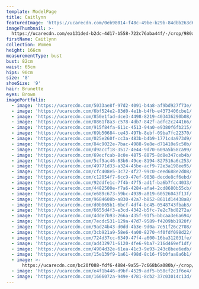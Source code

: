 ```yaml
---
template: ModelPage
title: Caitlynn
featuredImage: 'https://ucarecdn.com/0eb98014-f48c-49be-b29b-84dbb263d61f/'
imageThumbnail: >-
  https://ucarecdn.com/ea131ded-b2dc-4d17-b558-722c76aba44f/-/crop/980x1217/419,64/-/preview/
firstName: Caitlynn
collection: Women
height: 166cm
measurementType: bust
bust: 82cm
waist: 65cm
hips: 90cm
size: '8'
shoeSize: '9'
hair: Brunette
eyes: Brown
imagePortfolio:
  - image: 'https://ucarecdn.com/5033ae8f-97d2-4091-b4a8-af9bd927f73e/'
  - image: 'https://ucarecdn.com/6bf524e2-83d0-4e1b-b4fb-e4373406cbe1/'
  - image: 'https://ucarecdn.com/850e1fad-dce3-4498-8219-403436290b08/'
  - image: 'https://ucarecdn.com/0861f8a3-c578-4db7-842f-adfc2c244166/'
  - image: 'https://ucarecdn.com/915f84fa-611c-4513-94a0-e9380f6fb215/'
  - image: 'https://ucarecdn.com/69b50684-ce43-497b-8ebf-09ba7fc22370/'
  - image: 'https://ucarecdn.com/025e260f-cc3a-483b-b4b9-1771c4a973d9/'
  - image: 'https://ucarecdn.com/84c9022e-7bac-4988-9e8e-d71410e9c50b/'
  - image: 'https://ucarecdn.com/d9accf18-3517-4e44-9d70-609a5b58ca99/'
  - image: 'https://ucarecdn.com/69ecfcab-8c0e-4875-8875-8d8e347ceb4b/'
  - image: 'https://ucarecdn.com/5cf9ac46-83b6-49ce-8194-827516a6c253/'
  - image: 'https://ucarecdn.com/49771d33-a324-45be-acf9-72e3a198ee95/'
  - image: 'https://ucarecdn.com/cfc408e5-3c72-4f27-99c0-ceed688e2d08/'
  - image: 'https://ucarecdn.com/c12054f7-6cc9-47ef-9038-decde8cf6ebd/'
  - image: 'https://ucarecdn.com/92ddfe1c-7f4b-47f5-ad1f-ba6b7fcc4033/'
  - image: 'https://ucarecdn.com/4482500e-f7a6-4284-afa4-2cd8680b55cb/'
  - image: 'https://ucarecdn.com/e689c673-59bc-4939-a819-60526043f13f/'
  - image: 'https://ucarecdn.com/9684608b-a830-42a7-b852-8611d14438a8/'
  - image: 'https://ucarecdn.com/d0b065b1-6bcf-4df4-bc45-0548743fbab3/'
  - image: 'https://ucarecdn.com/6655d4f3-e3cd-4342-b5fc-7e2c7bd8272a/'
  - image: 'https://ucarecdn.com/4dde7b93-266a-435f-91f5-bbcaa3e6a694/'
  - image: 'https://ucarecdn.com/7ecdc531-129a-47d7-9589-f4209bb1920f/'
  - image: 'https://ucarecdn.com/9ad24b43-d0dd-4b3e-9d0a-7e51f26c2708/'
  - image: 'https://ucarecdn.com/3cb921a9-58e6-4a00-8270-4f0fdf098d22/'
  - image: 'https://ucarecdn.com/724d37cc-6349-47f4-a600-16ba312031fe/'
  - image: 'https://ucarecdn.com/ad432971-6120-4fe6-9ba7-216d469ef1df/'
  - image: 'https://ucarecdn.com/4904d32e-61ea-41c3-9e93-243c8bee6edb/'
  - image: 'https://ucarecdn.com/15e139f9-1a61-498d-8c16-f9b0faa8a6b1/'
  - image: >-
      https://ucarecdn.com/bc20f088-fdf6-4884-9a55-7c668b6a080b/-/crop/889x300/0,0/-/preview/
  - image: 'https://ucarecdn.com/e4f1b446-d9bf-4529-adf5-b58cf2c1f6e4/'
  - image: 'https://ucarecdn.com/1666072a-949e-4781-8cb2-37c03014c13d/'
---
```


